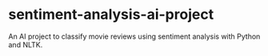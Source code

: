 # sentiment-analysis-ai-project
An AI project to classify movie reviews using sentiment analysis with Python and NLTK.
